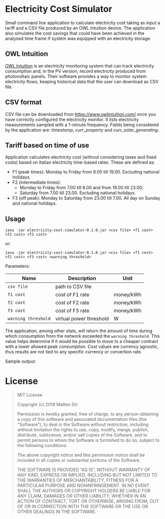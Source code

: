# Electricity Cost Simulator
Small command line application to calculate electricity cost taking as input a tariff and a CSV file produced by an OWL Intuition device. The application also simulates the cost savings that could have been achieved in the analysed time frame if system was equipped with an electricity storage.

## OWL Intuition
[OWL Intuition](http://www.theowl.com/index.php/owl-intuition/) is an electricity monitoring system that can track electricity consumption and, in the PV version, record electricity produced from photovoltaic panels. Their software provides a way to monitor system electricity flows, keeping historical data that the user can download as CSV file.

## CSV format
CSV file can be downloaded from https://www.owlintuition.com/ once you have correctly configured the electricity monitor. It lists electricity measurements sampled with a 1-minute frequency. Fields being considered by the application are: _timestamp_, _curr_property_ and _curr_solar_generating_.

## Tariff based on time of use
Application calculates electricity cost (without considering taxes and fixed costs) based on Italian electricity time-based rates. These are defined as:
<ul>
  <li>F1 (peak times): Monday to Friday from 8.00 till 19.00. Excluding national holidays.</li>
  <li>F2 (intermediate times):<ul>
                                <li> Monday to Friday from 7.00 till 8.00 and from 19.00 till 23.00;</li>
                                <li>Saturday from 7.00 till 23.00. Excluding national holidays.</li>
                              </ul></li>
  <li>F3 (off peak): Monday to Saturday from 23.00 till 7.00. All day on Sunday and national holidays.</li>
</ul>

## Usage
`java -jar electricity-cost-simulator-0.1.0.jar <csv file> <f1 cost> <f2 cost> <f3 cost>`

or:

`java -jar electricity-cost-simulator-0.1.0.jar <csv file> <f1 cost> <f2 cost> <f3 cost> <warning threshold>`

Parameters:

| Name                 | Description              | Unit      |
|----------------------|--------------------------|-----------|
| `csv file`           | path to CSV file         |           |
| `f1 cost`            | cost of F1 rate          | money/kWh |
| `f2 cost`            | cost of F2 rate          | money/kWh |
| `f3 cost`            | cost of F3 rate          | money/kWh |
| `warning threshold`  | virtual power threshold  | W         |


The application, among other stats, will return the amount of time during which consumption from the network exceeded the `warning threshold`. This value helps determine if it would be possible to move to a cheaper contract with a lower allowed peak consumption.
Cost values are currency agnostic, thus results are not tied to any specific currency or convertion rate.

Sample output:


# License

>MIT License
>
>Copyright (c) 2019 Matteo Dri
>
>Permission is hereby granted, free of charge, to any person obtaining a copy
>of this software and associated documentation files (the "Software"), to deal
>in the Software without restriction, including without limitation the rights
>to use, copy, modify, merge, publish, distribute, sublicense, and/or sell
>copies of the Software, and to permit persons to whom the Software is
>furnished to do so, subject to the following conditions:
>
>The above copyright notice and this permission notice shall be included in all
>copies or substantial portions of the Software.
>
>THE SOFTWARE IS PROVIDED "AS IS", WITHOUT WARRANTY OF ANY KIND, EXPRESS OR
>IMPLIED, INCLUDING BUT NOT LIMITED TO THE WARRANTIES OF MERCHANTABILITY,
>FITNESS FOR A PARTICULAR PURPOSE AND NONINFRINGEMENT. IN NO EVENT SHALL THE
>AUTHORS OR COPYRIGHT HOLDERS BE LIABLE FOR ANY CLAIM, DAMAGES OR OTHER
>LIABILITY, WHETHER IN AN ACTION OF CONTRACT, TORT OR OTHERWISE, ARISING FROM,
>OUT OF OR IN CONNECTION WITH THE SOFTWARE OR THE USE OR OTHER DEALINGS IN THE
>SOFTWARE.
